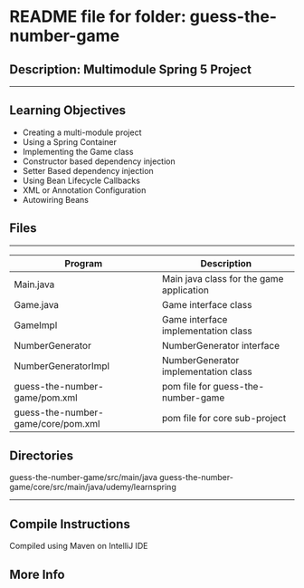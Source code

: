 # README file for folder: guess-the-number-game
## Description: Multimodule Spring 5 Project
---
 
## Learning Objectives

* Creating a multi-module project
* Using a Spring Container
* Implementing the Game class
* Constructor based dependency injection
* Setter Based dependency injection
* Using Bean Lifecycle Callbacks
* XML or Annotation Configuration
* Autowiring Beans

## Files
---
Program|Description
---|---
Main.java | Main java class for the game application
Game.java | Game interface class
GameImpl | Game interface implementation class
NumberGenerator | NumberGenerator interface
NumberGeneratorImpl | NumberGenerator implementation class
guess-the-number-game/pom.xml | pom file for guess-the-number-game
guess-the-number-game/core/pom.xml | pom file for core sub-project

## Directories
guess-the-number-game/src/main/java
guess-the-number-game/core/src/main/java/udemy/learnspring

---

## Compile Instructions
Compiled using Maven on IntelliJ IDE

## More Info

